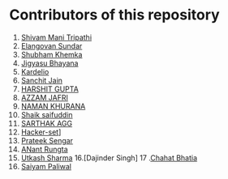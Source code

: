 # Contributors of this repository

1. [Shivam Mani Tripathi](https://github.com/geekcodershivam)
2. [Elangovan Sundar](https://github.com/elangovanshanthi)
3. [Shubham Khemka](https://github.com/shubhamkhemka)
4. [Jigyasu Bhayana](https://github.com/jigyasubhayana)
5. [Kardelio](https://github.com/kardelio)
6. [Sanchit Jain](https://github.com/Jain-Sanchit)
7. [HARSHIT GUPTA](https://github.com/iamharshitgupta)
8. [AZZAM JAFRI](https://github.com/azzamjafri)
9. [NAMAN KHURANA](https://github.com/NamanKhurana)
10. [Shaik saifuddin](https://github.com/sksaifuddin)
11. [SARTHAK AGG](https://github.com/cyborg-67)
12. [Hacker-set](https://github.com/Hacker-set)]
13. [Prateek Sengar](https://github.com/prtksengar3)
14. [ANant Rungta](https://github.com/Anant016)
15. [Utkash Sharma](https://github.com/utkzas)
16.[Dajinder Singh]
17 .[Chahat Bhatia](https://github.com/bhatiachahat)
18. [Saiyam Paliwal](https://github.com/saiyampaliwal)

